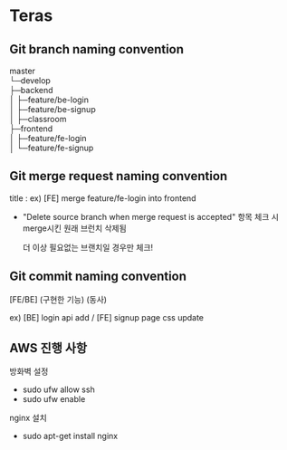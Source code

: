 # Teras

## Git branch naming convention

 master<br>
└─develop<br>
    ├─backend<br>
    │  ├─feature/be-login<br>
    │  ├─feature/be-signup<br>
    │  ├─classroom<br>
    ├─frontend<br>
    │  ├─feature/fe-login<br>
    │  └─feature/fe-signup<br>


## Git merge request naming convention

title : ex) [FE] merge feature/fe-login into frontend

* "Delete source branch when merge request is accepted" 항목 체크 시 merge시킨 원래 브런치 삭제됨

    더 이상 필요없는 브랜치일 경우만 체크!

## Git commit naming convention

[FE/BE] (구현한 기능) (동사)

ex) [BE] login api add / [FE] signup page css update

## AWS 진행 사항

방화벽 설정
* sudo ufw allow ssh
* sudo ufw enable

nginx 설치
* sudo apt-get install nginx
